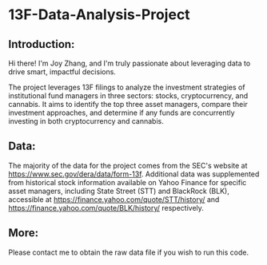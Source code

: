# 13F-Data-Analysis-Project

## Introduction: 
 
Hi there! I'm Joy Zhang, and I'm truly passionate about leveraging data to drive smart, impactful decisions.

The project leverages 13F filings to analyze the investment strategies of institutional fund managers in three sectors: stocks, cryptocurrency, and cannabis. It aims to identify the top three asset managers, compare their investment approaches, and determine if any funds are concurrently investing in both cryptocurrency and cannabis.

## Data:

The majority of the data for the project comes from the SEC's website at https://www.sec.gov/dera/data/form-13f. Additional data was supplemented from historical stock information available on Yahoo Finance for specific asset managers, including State Street (STT) and BlackRock (BLK), accessible at https://finance.yahoo.com/quote/STT/history/ and https://finance.yahoo.com/quote/BLK/history/ respectively.

## More:

Please contact me to obtain the raw data file if you wish to run this code.
